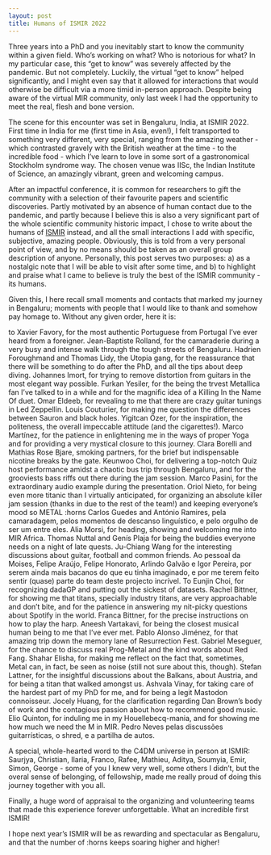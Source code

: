 ```yaml
---
layout: post
title: Humans of ISMIR 2022
---
```


Three years into a PhD and you inevitably start to know the community within a given field. Who’s working on what? Who is notorious for what? In my particular case, this “get to know” was severely affected by the pandemic. But not completely. Luckily, the virtual “get to know” helped significantly, and I might even say that it allowed for interactions that would otherwise be difficult via a more timid in-person approach. Despite being aware of the virtual MIR community, only last week I had the opportunity to meet the real, flesh and bone version.

The scene for this encounter was set in Bengaluru, India, at ISMIR 2022. First time in India for me (first time in Asia, even!), I felt transported to something very different, very special, ranging from the amazing weather - which contrasted gravely with the British weather at the time - to the incredible food - which I’ve learn to love in some sort of a gastronomical Stockholm syndrome way. The chosen venue was IISc, the Indian Institute of Science, an amazingly vibrant, green and welcoming campus.

After an impactful conference, it is common for researchers to gift the community with a selection of their favourite papers and scientific discoveries. Partly motivated by an absence of human contact due to the pandemic, and partly because I believe this is also a very significant part of the whole scientific community historic impact, I chose to write about the humans of [ISMIR](https://ismir2022.ismir.net/) instead, and all the small interactions I add with specific, subjective, amazing people. Obviously, this is told from a very personal point of view, and by no means should be taken as an overall group description of anyone. Personally, this post serves two purposes: a) as a nostalgic note that I will be able to visit after some time, and b) to highlight and praise what I came to believe is truly the best of the ISMIR community - its humans.

Given this, I here recall small moments and contacts that marked my journey in Bengaluru; moments with people that I would like to thank and somehow pay homage to. Without any given order, here it is:

to Xavier Favory, for the most authentic Portuguese from Portugal I’ve ever heard from a foreigner. Jean-Baptiste Rolland, for the camaraderie during a very busy and intense walk through the tough streets of Bengaluru. Hadrien Foroughmand and Thomas Lidy, the Utopia gang, for the reassurance that there will be something to do after the PhD, and all the tips about deep diving. Johannes Imort, for trying to remove distortion from guitars in the most elegant way possible. Furkan Yesiler, for the being the trvest Metallica fan I’ve talked to in a while and for the magnific idea of a Killing In the Name Of duet. Omar Eldeeb, for revealing to me that there are crazy guitar tunings in Led Zeppellin. Louis Couturier, for making me question the differences between Sauron and black holes. Yigitcan Özer, for the inspiration, the politeness, the overall impeccable attitude (and the cigarettes!). Marco Martínez, for the patience in enlightening me in the ways of proper Yoga and for providing a very mystical closure to this journey. Clara Borelli and Mathias Rose Bjare, smoking partners, for the brief but indispensable nicotine breaks by the gate. Keunwoo Choi, for delivering a top-notch Quiz host performance amidst a chaotic bus trip through Bengaluru, and for the grooviests bass riffs out there during the jam session. Marco Pasini, for the extraordinary audio example during the presentation. Oriol Nieto, for being even more titanic than I virtually anticipated, for organizing an absolute killer jam session (thanks in due to the rest of the team!) and keeping everyone’s mood so METAL :horns Carlos Guedes and António Ramires, pela camaradagem, pelos momentos de descanso linguístico, e pelo orgulho de ser um entre eles. Alia Morsi, for heading, showing and welcoming me into MIR Africa. Thomas Nuttal and Genís Plaja for being the buddies everyone needs on a night of late quests. Ju-Chiang Wang for the interesting discussions about guitar, football and common friends. Ao pessoal da Moises, Felipe Araújo, Felipe Honorato, Arlindo Galvão e Igor Pereira, por serem ainda mais bacanos do que eu tinha imaginado, e por me terem feito sentir (quase) parte do team deste projecto incrível. To Eunjin Choi, for recognizing dadaGP and putting out the sickest of datasets. Rachel Bittner, for showing me that titans, specially industry titans, are very approachable and don’t bite, and for the patience in answering my nit-picky questions about Spotify in the world. Franca Bittner, for the precise instructions on how to play the harp. Aneesh Vartakavi, for being the closest musical human being to me that I’ve ever met. Pablo Alonso Jiménez, for that amazing trip down the memory lane of Resurrection Fest. Gabriel Meseguer, for the chance to discuss real Prog-Metal and the kind words about Red Fang. Shahar Elisha, for making me reflect on the fact that, sometimes, Metal can, in fact, be seen as noise (still not sure about this, though). Stefan Lattner, for the insightful discussions about the Balkans, about Austria, and for being a titan that walked amongst us. Ashvala Vinay, for taking care of the hardest part of my PhD for me, and for being a legit Mastodon connoisseur. Jocely Huang, for the clarification regarding Dan Brown’s body of work and the contagious passion about how to recommend good music. Elio Quinton, for induling me in my Houellebecq-mania, and for showing me how much we need the M in MIR. Pedro Neves pelas discussões guitarrísticas, o shred, e a partilha de autos.

A special, whole-hearted word to the C4DM universe in person at ISMIR: Saurjya, Christian, Ilaria, Franco, Rafee, Mathieu, Aditya, Soumyia, Emir, Simon, George - some of you I knew very well, some others I didn’t, but the overal sense of belonging, of fellowship, made me really proud of doing this journey together with you all.

Finally, a huge word of appraisal to the organizing and volunteering teams that made this experience forever unforgettable. What an incredible first ISMIR!

I hope next year’s ISMIR will be as rewarding and spectacular as Bengaluru, and that the number of :horns keeps soaring higher and higher!
